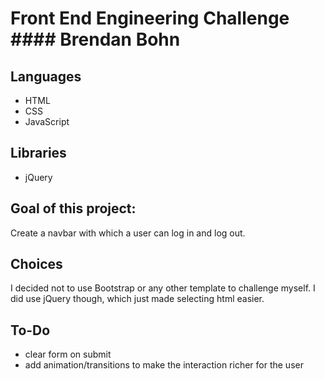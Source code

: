 # Front End Engineering Challenge ####  Brendan Bohn

## Languages
- HTML
- CSS
- JavaScript

## Libraries
- jQuery

## Goal of this project:
Create a navbar with which a user can log in and log out.

## Choices

I decided not to use Bootstrap or any other template to challenge myself. I did use jQuery though, which just made selecting html easier.

## To-Do
- clear form on submit
- add animation/transitions to make the interaction richer for the user